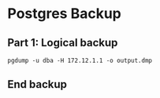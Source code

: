 # Postgres Backup

## Part 1: Logical backup

```
pgdump -u dba -H 172.12.1.1 -o output.dmp
```

## End backup
